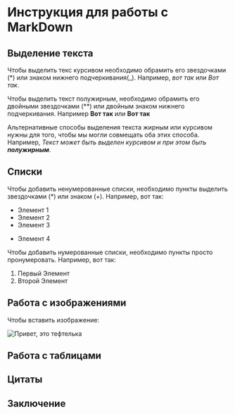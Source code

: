 # Инструкция для работы с MarkDown

## Выделение текста 

Чтобы выделить текс курсивом необходимо обрамить его звездочками (*) или знаком нижнего подчеркивания(_). Например, *вот так* или _Вот так_.

Чтобы выделить текст полужирным, необходимо обрамить его двойными звездочками (**) или двойным знаком нижнего подчеркивания. Например **Вот так** или __Вот так__

Альтернативные способы выделения текста жирным или курсивом нужны для того, чтобы мы могли совмещать оба этих способа. Например, _Текст может быть выделен курсивом и при этом быть **полужирным**_.

## Списки
Чтобы добавить ненумерованные списки, необходимо пункты выделить звездочками (*) или знаком (+). Например, вот так:
* Элемент 1
* Элемент 2
* Элемент 3
+ Элемент 4

Чтобы добавить нумерованные списки, необходимо пункты просто пронумеровать. Например, вот так:
1. Первый Элемент
2. Второй Элемент

## Работа с изображениями
Чтобы вставить изображение: 

![Привет, это тефтелька](Problem.jpg)

## Работа с таблицами

## Цитаты

## Заключение